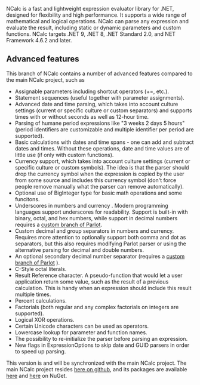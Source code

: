 NCalc is a fast and lightweight expression evaluator library for .NET, designed for flexibility and high performance. It
supports a wide range of mathematical and logical operations. NCalc can parse any expression and evaluate the result,
including static or dynamic parameters and custom functions. NCalc targets .NET 9, .NET 8, .NET Standard 2.0, and NET Framework
4.6.2 and later.

## Advanced features

This branch of NCalc contains a number of advanced features compared to the main NCalc project, such as 

* Assignable parameters including shortcut operators (+=, etc.).
* Statement sequences (useful together with parameter assignments).
* Advanced date and time parsing, which takes into account culture settings (current or specific culture or custom separators) and supports times with or without seconds as well as 12-hour time.
* Parsing of humane period expressions like "3 weeks 2 days 5 hours" (period identifiers are customizable and multiple identifier per period are supported).
* Basic calculations with dates and time spans - one can add and subtract dates and times. Without these operations, date and time values are of little use (if only with custom functions).
* Currency support, which takes into account culture settings (current or specific culture or custom symbols). The idea is that the parser should drop the currency symbol when the expression is copied by the user from some source and includes this currency symbol (don't force people remove manually what the parser can remove automatically).
* Optional use of BigInteger type for basic math operations and some funcitons.
* Underscores in numbers and currency . Modern programming languages support underscores for readability. Support is built-in with binary, octal, and hex numbers, while support in decimal numbers requires a [custom branch of Parlot](https://github.com/Allied-Bits-Ltd/parlot/tree/ABCalc). 
* Custom decimal and group separators in numbers and currency. Requires more attention to optionally support both comma and dot as separators, but this also requires modifying Parlot parser or using the alternative parsing for decimal and double numbers.
* An optional secondary decimal number separator (requires a [custom branch of Parlot](https://github.com/Allied-Bits-Ltd/parlot/tree/ABCalc) ). 
* C-Style octal literals.
* Result Reference character. A pseudo-function that would let a user application return some value, such as the result of a previous calculation. This is handy when an expression should include this result multiple times.
* Percent calculations.
* Factorials (both regular and any complex factorials on integers are supported).
* Logical XOR operations.
* Certain Unicode characters can be used as operators.
* Lowercase lookup for parameter and function names.
* The possibility to re-initialize the parser before parsing an expression.
* New flags in ExpressionOptions to skip date and GUID parsers in order to speed up parsing.

This version is and will be synchronized with the main NCalc project. The main NCalc project resides [here on github](https://github.com/ncalc/ncalc), and its packages are available [here](https://www.nuget.org/packages/NCalc.Core) and [here](https://www.nuget.org/packages/NCalc.Sync) on NuGet.
